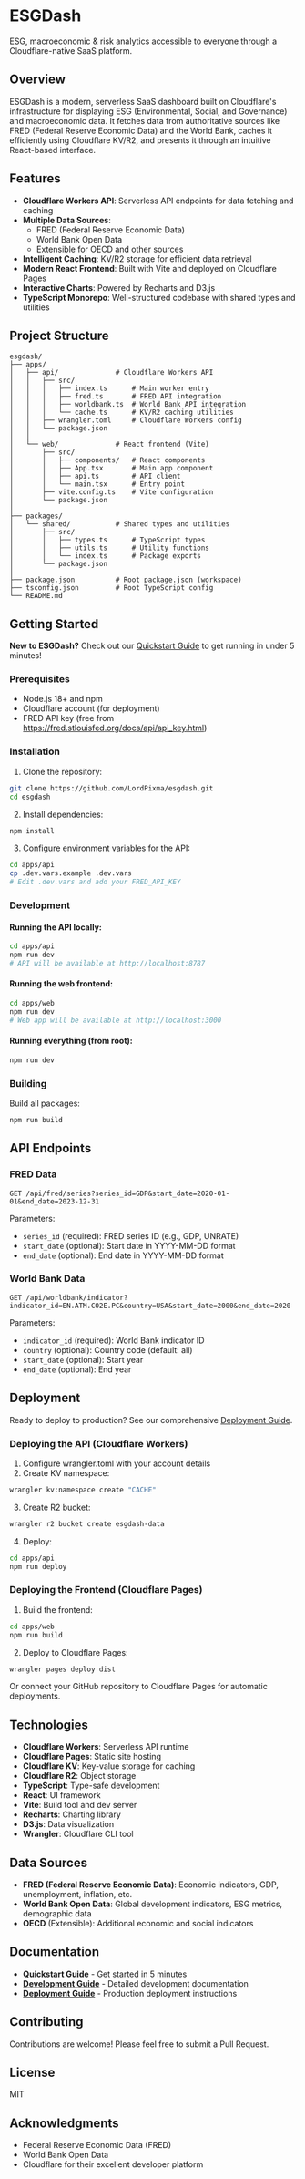 # ESGDash

ESG, macroeconomic & risk analytics accessible to everyone through a Cloudflare-native SaaS platform.

## Overview

ESGDash is a modern, serverless SaaS dashboard built on Cloudflare's infrastructure for displaying ESG (Environmental, Social, and Governance) and macroeconomic data. It fetches data from authoritative sources like FRED (Federal Reserve Economic Data) and the World Bank, caches it efficiently using Cloudflare KV/R2, and presents it through an intuitive React-based interface.

## Features

- **Cloudflare Workers API**: Serverless API endpoints for data fetching and caching
- **Multiple Data Sources**: 
  - FRED (Federal Reserve Economic Data)
  - World Bank Open Data
  - Extensible for OECD and other sources
- **Intelligent Caching**: KV/R2 storage for efficient data retrieval
- **Modern React Frontend**: Built with Vite and deployed on Cloudflare Pages
- **Interactive Charts**: Powered by Recharts and D3.js
- **TypeScript Monorepo**: Well-structured codebase with shared types and utilities

## Project Structure

```
esgdash/
├── apps/
│   ├── api/              # Cloudflare Workers API
│   │   ├── src/
│   │   │   ├── index.ts      # Main worker entry
│   │   │   ├── fred.ts       # FRED API integration
│   │   │   ├── worldbank.ts  # World Bank API integration
│   │   │   └── cache.ts      # KV/R2 caching utilities
│   │   ├── wrangler.toml     # Cloudflare Workers config
│   │   └── package.json
│   │
│   └── web/              # React frontend (Vite)
│       ├── src/
│       │   ├── components/   # React components
│       │   ├── App.tsx       # Main app component
│       │   ├── api.ts        # API client
│       │   └── main.tsx      # Entry point
│       ├── vite.config.ts    # Vite configuration
│       └── package.json
│
├── packages/
│   └── shared/           # Shared types and utilities
│       ├── src/
│       │   ├── types.ts      # TypeScript types
│       │   ├── utils.ts      # Utility functions
│       │   └── index.ts      # Package exports
│       └── package.json
│
├── package.json          # Root package.json (workspace)
├── tsconfig.json         # Root TypeScript config
└── README.md
```

## Getting Started

**New to ESGDash?** Check out our [Quickstart Guide](QUICKSTART.md) to get running in under 5 minutes!

### Prerequisites

- Node.js 18+ and npm
- Cloudflare account (for deployment)
- FRED API key (free from https://fred.stlouisfed.org/docs/api/api_key.html)

### Installation

1. Clone the repository:
```bash
git clone https://github.com/LordPixma/esgdash.git
cd esgdash
```

2. Install dependencies:
```bash
npm install
```

3. Configure environment variables for the API:
```bash
cd apps/api
cp .dev.vars.example .dev.vars
# Edit .dev.vars and add your FRED_API_KEY
```

### Development

#### Running the API locally:
```bash
cd apps/api
npm run dev
# API will be available at http://localhost:8787
```

#### Running the web frontend:
```bash
cd apps/web
npm run dev
# Web app will be available at http://localhost:3000
```

#### Running everything (from root):
```bash
npm run dev
```

### Building

Build all packages:
```bash
npm run build
```

## API Endpoints

### FRED Data
```
GET /api/fred/series?series_id=GDP&start_date=2020-01-01&end_date=2023-12-31
```

Parameters:
- `series_id` (required): FRED series ID (e.g., GDP, UNRATE)
- `start_date` (optional): Start date in YYYY-MM-DD format
- `end_date` (optional): End date in YYYY-MM-DD format

### World Bank Data
```
GET /api/worldbank/indicator?indicator_id=EN.ATM.CO2E.PC&country=USA&start_date=2000&end_date=2020
```

Parameters:
- `indicator_id` (required): World Bank indicator ID
- `country` (optional): Country code (default: all)
- `start_date` (optional): Start year
- `end_date` (optional): End year

## Deployment

Ready to deploy to production? See our comprehensive [Deployment Guide](DEPLOYMENT.md).

### Deploying the API (Cloudflare Workers)

1. Configure wrangler.toml with your account details
2. Create KV namespace:
```bash
wrangler kv:namespace create "CACHE"
```
3. Create R2 bucket:
```bash
wrangler r2 bucket create esgdash-data
```
4. Deploy:
```bash
cd apps/api
npm run deploy
```

### Deploying the Frontend (Cloudflare Pages)

1. Build the frontend:
```bash
cd apps/web
npm run build
```

2. Deploy to Cloudflare Pages:
```bash
wrangler pages deploy dist
```

Or connect your GitHub repository to Cloudflare Pages for automatic deployments.

## Technologies

- **Cloudflare Workers**: Serverless API runtime
- **Cloudflare Pages**: Static site hosting
- **Cloudflare KV**: Key-value storage for caching
- **Cloudflare R2**: Object storage
- **TypeScript**: Type-safe development
- **React**: UI framework
- **Vite**: Build tool and dev server
- **Recharts**: Charting library
- **D3.js**: Data visualization
- **Wrangler**: Cloudflare CLI tool

## Data Sources

- **FRED (Federal Reserve Economic Data)**: Economic indicators, GDP, unemployment, inflation, etc.
- **World Bank Open Data**: Global development indicators, ESG metrics, demographic data
- **OECD** (Extensible): Additional economic and social indicators

## Documentation

- **[Quickstart Guide](QUICKSTART.md)** - Get started in 5 minutes
- **[Development Guide](DEVELOPMENT.md)** - Detailed development documentation
- **[Deployment Guide](DEPLOYMENT.md)** - Production deployment instructions

## Contributing

Contributions are welcome! Please feel free to submit a Pull Request.

## License

MIT

## Acknowledgments

- Federal Reserve Economic Data (FRED)
- World Bank Open Data
- Cloudflare for their excellent developer platform

